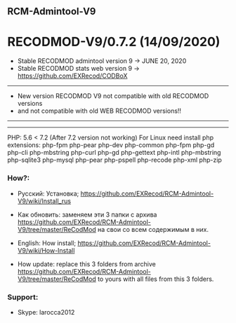 ## RCM-Admintool-V9
# RECODMOD-V9/0.7.2 (14/09/2020)

- Stable RECODMOD admintool version 9  ->  JUNE 20, 2020
- Stable RECODMOD stats web version 9  ->  https://github.com/EXRecod/CODBoX
--------------------------------------------------------
- New version RECODMOD V9 not compatible with old RECODMOD versions 
-    and not compatible with old WEB RECODMOD versions!!
--------------------------------------------------------
--------------------------------------------------------

PHP: 5.6 < 7.2 (After 7.2 version not working)
For Linux need install php extensions: php-fpm php-pear php-dev php-common php-fpm php-gd php-cli php-mbstring php-curl php-gd php-gettext php-intl php-mbstring php-sqlite3 php-mysql php-pear php-pspell php-recode php-xml php-zip


### How?: 
- Русский: Установка; https://github.com/EXRecod/RCM-Admintool-V9/wiki/Install_rus 
- Как обновить: заменяем эти 3 папки с архива https://github.com/EXRecod/RCM-Admintool-V9/tree/master/ReCodMod  на свои со всем содержимым в них.

- English: How install; https://github.com/EXRecod/RCM-Admintool-V9/wiki/How-Install
- How update: replace this 3 folders from archive https://github.com/EXRecod/RCM-Admintool-V9/tree/master/ReCodMod  to yours with all files from this 3 folders.

### Support:
- Skype: larocca2012
